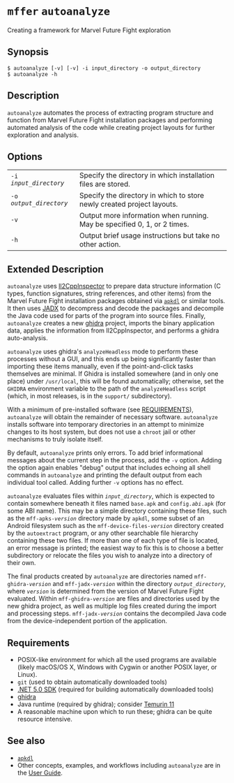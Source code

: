 # `mffer` `autoanalyze`

Creating a framework for Marvel Future Fight exploration

## Synopsis

```shell
$ autoanalyze [-v] [-v] -i input_directory -o output_directory
$ autoanalyze -h
```

## Description

`autoanalyze` automates the process of extracting program structure and function
from Marvel Future Fight installation packages and performing automated analysis
of the code while creating project layouts for further exploration and analysis.

## Options

|                           |                                                                          |
| ------------------------- | ------------------------------------------------------------------------ |
| `-i` _`input_directory`_  | Specify the directory in which installation files are stored.            |
| `-o` _`output_directory`_ | Specify the directory in which to store newly created project layouts.   |
| `-v`                      | Output more information when running. May be specified 0, 1, or 2 times. |
| `-h`                      | Output brief usage instructions but take no other action.                |

## Extended Description

`autoanalyze` uses [Il2CppInspector](https://github.com/djkaty/Il2CppInspector)
to prepare data structure information (C types, function signatures, string
references, and other items) from the Marvel Future Fight installation packages
obtained via [`apkdl`](apkdl.md) or similar tools. It then uses
[JADX](https://github.com/skylot/jadx) to decompress and decode the packages and
decompile the Java code used for parts of the program into source files.
Finally, `autoanalyze` creates a new [ghidra](https://ghidra-sre.org) project,
imports the binary application data, applies the information from
Il2CppInspector, and performs a ghidra auto-analysis.

`autoanalyze` uses ghidra's `analyzeHeadless` mode to perform these processes
without a GUI, and this ends up being significantly faster than importing these
items manually, even if the point-and-click tasks themselves are minimal. If
Ghidra is installed somewhere (and in only one place) under `/usr/local`, this
will be found automatically; otherwise, set the `GHIDRA` environment variable to
the path of the `analyzeHeadless` script (which, in most releases, is in the
`support/` subdirectory).

With a minimum of pre-installed software (see [REQUIREMENTS](#requirements)),
`autoanalyze` will obtain the remainder of necessary software. `autoanalyze`
installs software into temporary directories in an attempt to minimize changes
to its host system, but does not use a `chroot` jail or other mechanisms to
truly isolate itself.

By default, `autoanalyze` prints only errors. To add brief informational
messages about the current step in the process, add the `-v` option. Adding the
option again enables "debug" output that includes echoing all shell commands in
`autoanalyze` and printing the default output from each individual tool called.
Adding further `-v` options has no effect.

`autoanalyze` evaluates files within _`input_directory`_, which is expected to
contain somewhere beneath it files named `base.apk` and
`config.`_`abi`_`.apk` (for some ABI name). This may be a simple directory
containing these files, such as the `mff-apks-`_`version`_ directory made by
`apkdl`, some subset of an Android filesystem such as the
`mff-device-files-`_`version`_ directory created by the `autoextract` program,
or any other searchable file hierarchy containing these two files. If more than
one of each type of file is located, an error message is printed; the easiest
way to fix this is to choose a better subdirectory or relocate the files you
wish to analyze into a directory of their own.

The final products created by `autoanalyze` are directories named
`mff-ghidra-`_`version`_ and `mff-jadx-`_`version`_ within the directory
_`output_directory`_, where _`version`_ is determined from the version of Marvel
Future Fight evaluated. Within `mff-ghidra-`_`version`_ are files and
directories used by the new ghidra project, as well as multiple log files
created during the import and processing steps. `mff-jadx-`_`version`_ contains
the decompiled Java code from the device-independent portion of the application.

## Requirements

-   POSIX-like environment for which all the used programs are available (likely
    macOS/OS X, Windows with Cygwin or another POSIX layer, or Linux).
-   `git` (used to obtain automatically downloaded tools)
-   [.NET 5.0 SDK](https://dotnet.microsoft.com/download/dotnet/5.0) (required
    for building automatically downloaded tools)
-   [ghidra](https://ghidra-sre.org)
-   Java runtime (required by ghidra); consider
    [Temurin 11](https://adoptium.net/?variant=openjdk11&jvmVariant=hotspot)
-   A reasonable machine upon which to run these; ghidra can be quite resource
    intensive.

## See also

-   [`apkdl`](apkdl.md)
-   Other concepts, examples, and workflows including `autoanalyze` are in the
    [User Guide](USAGE.md).
